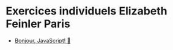 # Exercices individuels Elizabeth Feinler Paris



- [Bonjour, JavaScript! 👋](01_Bonjour_JavaScript.md)